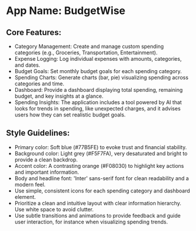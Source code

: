 # **App Name**: BudgetWise

## Core Features:

- Category Management: Create and manage custom spending categories (e.g., Groceries, Transportation, Entertainment).
- Expense Logging: Log individual expenses with amounts, categories, and dates.
- Budget Goals: Set monthly budget goals for each spending category.
- Spending Charts: Generate charts (bar, pie) visualizing spending across categories and time.
- Dashboard: Provide a dashboard displaying total spending, remaining budget, and key insights at a glance.
- Spending Insights: The application includes a tool powered by AI that looks for trends in spending, like unexpected charges, and it advises users how they can set realistic budget goals.

## Style Guidelines:

- Primary color: Soft blue (#77B5FE) to evoke trust and financial stability.
- Background color: Light grey (#F5F7FA), very desaturated and bright to provide a clean backdrop.
- Accent color: A contrasting orange (#F08030) to highlight key actions and important information.
- Body and headline font: 'Inter' sans-serif font for clean readability and a modern feel.
- Use simple, consistent icons for each spending category and dashboard element.
- Prioritize a clean and intuitive layout with clear information hierarchy. Use white space to avoid clutter.
- Use subtle transitions and animations to provide feedback and guide user interaction, for instance when visualizing spending trends.